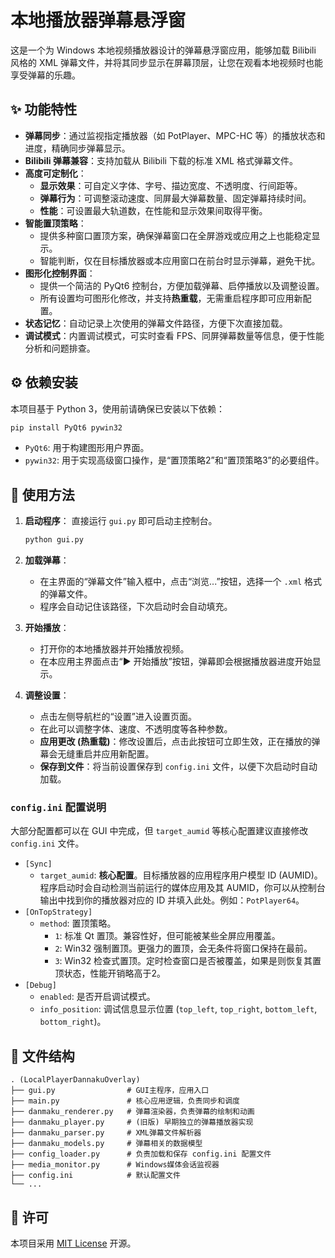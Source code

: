 # 本地播放器弹幕悬浮窗

这是一个为 Windows 本地视频播放器设计的弹幕悬浮窗应用，能够加载 Bilibili 风格的 XML 弹幕文件，并将其同步显示在屏幕顶层，让您在观看本地视频时也能享受弹幕的乐趣。

## ✨ 功能特性

- **弹幕同步**：通过监视指定播放器（如 PotPlayer、MPC-HC 等）的播放状态和进度，精确同步弹幕显示。
- **Bilibili 弹幕兼容**：支持加载从 Bilibili 下载的标准 XML 格式弹幕文件。
- **高度可定制化**：
    - **显示效果**：可自定义字体、字号、描边宽度、不透明度、行间距等。
    - **弹幕行为**：可调整滚动速度、同屏最大弹幕数量、固定弹幕持续时间。
    - **性能**：可设置最大轨道数，在性能和显示效果间取得平衡。
- **智能置顶策略**：
    - 提供多种窗口置顶方案，确保弹幕窗口在全屏游戏或应用之上也能稳定显示。
    - 智能判断，仅在目标播放器或本应用窗口在前台时显示弹幕，避免干扰。
- **图形化控制界面**：
    - 提供一个简洁的 PyQt6 控制台，方便加载弹幕、启停播放以及调整设置。
    - 所有设置均可图形化修改，并支持**热重载**，无需重启程序即可应用新配置。
- **状态记忆**：自动记录上次使用的弹幕文件路径，方便下次直接加载。
- **调试模式**：内置调试模式，可实时查看 FPS、同屏弹幕数量等信息，便于性能分析和问题排查。

## ⚙️ 依赖安装

本项目基于 Python 3，使用前请确保已安装以下依赖：

```bash
pip install PyQt6 pywin32
```

- `PyQt6`: 用于构建图形用户界面。
- `pywin32`: 用于实现高级窗口操作，是“置顶策略2”和“置顶策略3”的必要组件。

## 🚀 使用方法

1.  **启动程序**：
    直接运行 `gui.py` 即可启动主控制台。

    ```bash
    python gui.py
    ```

2.  **加载弹幕**：
    - 在主界面的“弹幕文件”输入框中，点击“浏览...”按钮，选择一个 `.xml` 格式的弹幕文件。
    - 程序会自动记住该路径，下次启动时会自动填充。

3.  **开始播放**：
    - 打开你的本地播放器并开始播放视频。
    - 在本应用主界面点击“▶ 开始播放”按钮，弹幕即会根据播放器进度开始显示。

4.  **调整设置**：
    - 点击左侧导航栏的“设置”进入设置页面。
    - 在此可以调整字体、速度、不透明度等各种参数。
    - **应用更改 (热重载)**：修改设置后，点击此按钮可立即生效，正在播放的弹幕会无缝重启并应用新配置。
    - **保存到文件**：将当前设置保存到 `config.ini` 文件，以便下次启动时自动加载。

### `config.ini` 配置说明

大部分配置都可以在 GUI 中完成，但 `target_aumid` 等核心配置建议直接修改 `config.ini` 文件。

- `[Sync]`
    - `target_aumid`: **核心配置**。目标播放器的应用程序用户模型 ID (AUMID)。程序启动时会自动检测当前运行的媒体应用及其 AUMID，你可以从控制台输出中找到你的播放器对应的 ID 并填入此处。例如：`PotPlayer64`。
- `[OnTopStrategy]`
    - `method`: 置顶策略。
        - `1`: 标准 Qt 置顶。兼容性好，但可能被某些全屏应用覆盖。
        - `2`: Win32 强制置顶。更强力的置顶，会无条件将窗口保持在最前。
        - `3`: Win32 检查式置顶。定时检查窗口是否被覆盖，如果是则恢复其置顶状态，性能开销略高于2。
- `[Debug]`
    - `enabled`: 是否开启调试模式。
    - `info_position`: 调试信息显示位置 (`top_left`, `top_right`, `bottom_left`, `bottom_right`)。

## 📁 文件结构

```
. (LocalPlayerDannakuOverlay)
├── gui.py                # GUI主程序，应用入口
├── main.py               # 核心应用逻辑，负责同步和调度
├── danmaku_renderer.py   # 弹幕渲染器，负责弹幕的绘制和动画
├── danmaku_player.py     # (旧版) 早期独立的弹幕播放器实现
├── danmaku_parser.py     # XML弹幕文件解析器
├── danmaku_models.py     # 弹幕相关的数据模型
├── config_loader.py      # 负责加载和保存 config.ini 配置文件
├── media_monitor.py      # Windows媒体会话监视器
├── config.ini            # 默认配置文件
└── ...
```

## 📄 许可

本项目采用 [MIT License](LICENSE) 开源。